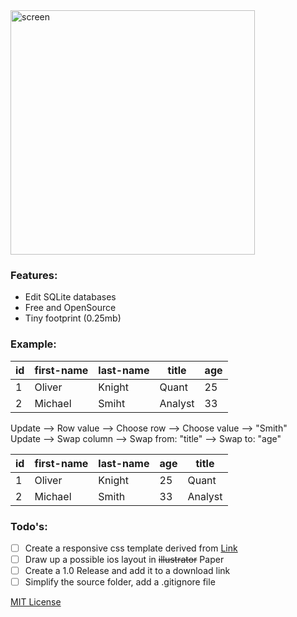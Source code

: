 <img width="391" alt="screen" src="https://dl.dropboxusercontent.com/u/2559476/Screen%20Shot%202015-10-31%20at%2010.05.38.png">


### Features:
- Edit SQLite databases
- Free and OpenSource
- Tiny footprint (0.25mb)

### Example:
id  | first-name | last-name | title | age
--- | ---------- | ----------| ----- | ---
1  | Oliver | Knight | Quant | 25
2  | Michael | Smiht | Analyst | 33

Update --> Row value --> Choose row --> Choose value --> "Smith"<br>
Update --> Swap column --> Swap from: "title" --> Swap to: "age"

id  | first-name | last-name | age | title
--- | ---------- | ----------| --- | -----
1  | Oliver | Knight | 25 | Quant
2  | Michael | Smith | 33 | Analyst

### Todo's:
- [ ] Create a responsive css template derived from [Link](http://bradfrost.com/blog/web/responsive-nav-patterns/)
- [ ] Draw up a possible ios layout in ~~illustrator~~ Paper
- [ ] Create a 1.0 Release and add it to a download link
- [ ] Simplify the source folder, add a .gitignore file

[MIT License](http://opensource.org/licenses/MIT) 